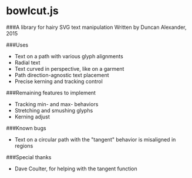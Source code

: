 # bowlcut.js
###A library for hairy SVG text manipulation
Written by Duncan Alexander, 2015

###Uses
* Text on a path with various glyph alignments
* Radial text
* Text curved in perspective, like on a garment
* Path direction-agnostic text placement
* Precise kerning and tracking control

###Remaining features to implement
* Tracking min- and max- behaviors
* Stretching and smushing glyphs
* Kerning adjust

###Known bugs
* Text on a circular path with the "tangent" behavior is misaligned in regions

###Special thanks
* Dave Coulter, for helping with the tangent function